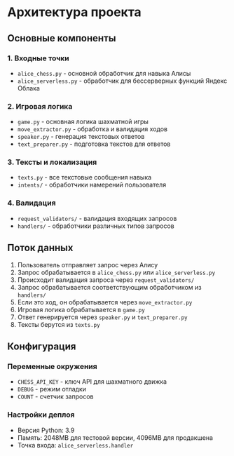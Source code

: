 # Архитектура проекта

## Основные компоненты

### 1. Входные точки
- `alice_chess.py` - основной обработчик для навыка Алисы
- `alice_serverless.py` - обработчик для бессерверных функций Яндекс Облака

### 2. Игровая логика
- `game.py` - основная логика шахматной игры
- `move_extractor.py` - обработка и валидация ходов
- `speaker.py` - генерация текстовых ответов
- `text_preparer.py` - подготовка текстов для ответов

### 3. Тексты и локализация
- `texts.py` - все текстовые сообщения навыка
- `intents/` - обработчики намерений пользователя

### 4. Валидация
- `request_validators/` - валидация входящих запросов
- `handlers/` - обработчики различных типов запросов

## Поток данных

1. Пользователь отправляет запрос через Алису
2. Запрос обрабатывается в `alice_chess.py` или `alice_serverless.py`
3. Происходит валидация запроса через `request_validators/`
4. Запрос обрабатывается соответствующим обработчиком из `handlers/`
5. Если это ход, он обрабатывается через `move_extractor.py`
6. Игровая логика обрабатывается в `game.py`
7. Ответ генерируется через `speaker.py` и `text_preparer.py`
8. Тексты берутся из `texts.py`

## Конфигурация

### Переменные окружения
- `CHESS_API_KEY` - ключ API для шахматного движка
- `DEBUG` - режим отладки
- `COUNT` - счетчик запросов

### Настройки деплоя
- Версия Python: 3.9
- Память: 2048MB для тестовой версии, 4096MB для продакшена
- Точка входа: `alice_serverless.handler` 